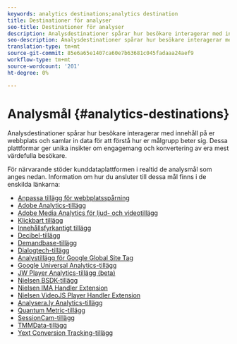 ```yaml
---
keywords: analytics destinations;analytics destination
title: Destinationer för analyser
seo-title: Destinationer för analyser
description: Analysdestinationer spårar hur besökare interagerar med innehåll på er webbplats och samlar in data för att förstå hur er målgrupp beter sig. Dessa plattformar ger unika insikter om engagemang och konvertering av era mest värdefulla besökare.
seo-description: Analysdestinationer spårar hur besökare interagerar med innehåll på er webbplats och samlar in data för att förstå hur er målgrupp beter sig. Dessa plattformar ger unika insikter om engagemang och konvertering av era mest värdefulla besökare.
translation-type: tm+mt
source-git-commit: 85e6a65e1407ca60e7b63681c045fadaaa24aef9
workflow-type: tm+mt
source-wordcount: '201'
ht-degree: 0%

---
```



# Analysmål {#analytics-destinations}

Analysdestinationer spårar hur besökare interagerar med innehåll på er webbplats och samlar in data för att förstå hur er målgrupp beter sig. Dessa plattformar ger unika insikter om engagemang och konvertering av era mest värdefulla besökare.

För närvarande stöder kunddataplattformen i realtid de analysmål som anges nedan. Information om hur du ansluter till dessa mål finns i de enskilda länkarna:

- [Anpassa tillägg för webbplatsspårning](./adform.md)
- [Adobe Analytics-tillägg](./adobe-analytics.md)
- [Adobe Media Analytics för ljud- och videotillägg](./adobe-video-analytics.md)
- [Klickbart tillägg](./clicktale.md)
- [Innehållsfyrkantigt tillägg](./contentsquare.md)
- [Decibel-tillägg](./decibel.md)
- [Demandbase-tillägg](./demandbase.md)
- [Dialogtech-tillägg](./dialogtech.md)
- [Analystillägg för Google Global Site Tag](./gtag-analytics.md)
- [Google Universal Analytics-tillägg](./google-universal-analytics.md)
- [JW Player Analytics-tillägg (beta)](./jw-player-analytics.md)
- [Nielsen BSDK-tillägg](./nielsen-bsdk.md)
- [Nielsen IMA Handler Extension](./nielsen-ima.md)
- [Nielsen VideoJS Player Handler Extension](./nielsen-videojs.md)
- [Analysera.ly Analytics-tillägg](./parsely.md)
- [Quantum Metric-tillägg](./quantum-metric.md)
- [SessionCam-tillägg](./sessioncam.md)
- [TMMData-tillägg](./tmmdata.md)
- [Yext Conversion Tracking-tillägg](./yext.md)
